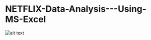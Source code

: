 # NETFLIX-Data-Analysis---Using-MS-Excel
![alt text](https://github.com/[username]/[reponame]/blob/[branch]/image.jpg?raw=true)
